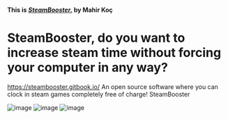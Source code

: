 #### This is [_SteamBooster._](https://github.com/steambooster/license/blob/b2311daf7cab109cf6451a326d72b689d65c6fda/LICENSE) by Mahir Koç

# SteamBooster, do you want to increase steam time without forcing your computer in any way?
https://steambooster.gitbook.io/ An open source software where you can clock in steam games completely free of charge! SteamBooster

![image](https://user-images.githubusercontent.com/87452249/222504628-a8e2a0dd-941e-4c51-9694-8d2e7d8fe85e.png)
![image](https://user-images.githubusercontent.com/87452249/222504725-ecfab39e-1798-49f5-8c5c-0e764f054f23.png)
![image](https://user-images.githubusercontent.com/87452249/222504794-c2dd1e5f-cf25-4748-b95f-8d24109e78b4.png)
